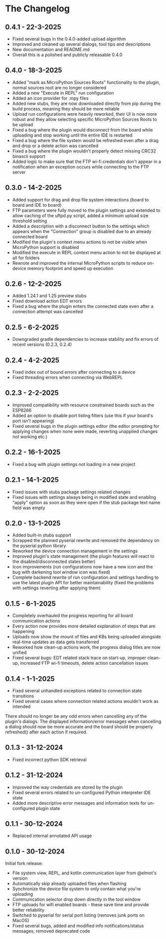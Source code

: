 The Changelog
=============

0.4.1 - 22-3-2025
------------------

* Fixed several bugs in the 0.4.0-added upload algorithm
* Improved and cleaned up several dialogs, tool tips and descriptions
* New documentation and README.md
* Overall this is a polished and publicly releasable 0.4.0

0.4.0 - 18-3-2025
------------------

* Added "mark as MicroPython Sources Roots" functionality to the plugin, normal sources root are no longer considered
* Added a new "Execute in REPL" run configuration
* Added an icon provider for .mpy files
* Added new stubs, they are now downloaded directly from pip during the build process, meaning they should be more
  reliable
* Upload run configurations were heavily reworked, their UI is now more robust and they allow selecting specific
  MicroPython Sources Roots to be upload
* Fixed a bug where the plugin would disconnect from the board while uploading and stop working until the entire IDE is
  restarted
* Fixed a bug where the file system would be refreshed even after a drag and drop or a delete action was cancelled
* Fixed a bug where the plugin wouldn't properly detect missing CRC32 binascii support
* Added logic to make sure that the FTP wi-fi credentials don't appear in a notification when an exception occurs while
  connecting to the FTP server

0.3.0 - 14-2-2025
------------------

* Added support for drag and drop file system interactions (board to board and IDE to board)
* FTP parameters were fully moved to the plugin settings and extended to allow caching of the uftpd.py script, added a
  minimum upload size threshold setting
* Added a description with a disconnect button to the settings which appears when the "Connection" group is disabled due
  to an already connected board
* Modified the plugin's context menu actions to not be visible when MicroPython support is disabled
* Modified the execute in REPL context menu action to not be displayed at all for folders
* Rewrote and improved the internal MicroPython scripts to reduce on-device memory footprint and speed up execution

0.2.6 - 12-2-2025
------------------

* Added 1.24.1 and 1.25 preview stubs
* Fixed download action EDT errors
* Fixed a bug where the plugin enters the connected state even after a connection attempt was cancelled

0.2.5 - 6-2-2025
------------------

* Downgraded gradle dependencies to increase stability and fix errors of recent versions (0.2.3, 0.2.4)

0.2.4 - 4-2-2025
------------------

* Fixed index out of bound errors after connecting to a device
* Fixed threading errors when connecting via WebREPL

0.2.3 - 2-2-2025
------------------

* Improved compatibility with resource constrained boards such as the ESP8266
* Added an option to disable port listing filters (use this if your board's port isn't appearing)
* Fixed several bugs in the plugin settings editor (the editor prompting for applying changes when none were made,
  reverting unapplied changes not working etc.)

0.2.2 - 16-1-2025
------------------

* Fixed a bug with plugin settings not loading in a new project

0.2.1 - 14-1-2025
------------------

* Fixed issues with stubs package settings related changes
* Fixed issues with settings always being in modified state and enabling "apply" option as soon as they were open if the
  stub package text name field was empty

0.2.0 - 13-1-2025
------------------

* Added built-in stubs support
* Scrapped the planned pyserial rewrite and removed the dependency on the pyserial python library
* Reworked the device connection management in the settings
* Improved plugin's state management (the plugin features will react to the disabled/disconnected states better)
* Icon improvements (run configurations now have a new icon and the bug with darkening tool window icon was fixed)
* Complete backend rewrite of run configuration and settings handling to use the latest plugin API for better
  maintainability (fixed the problems with settings reverting after applying them)

0.1.5 - 6-1-2025
------------------

* Completely overhauled the progress reporting for all board communication actions
* Every action now provides more detailed explanation of steps that are happening
* Uploads now show the mount of files and KBs being uploaded alongside real-time updates as data gets transferred
* Reworked how clean-up actions work, the progress dialog titles are now unified
* Fixed several bugs: EDT related stack trace on start-up, improper clean-up, increased FTP wi-fi timeouts, delete
  action cancellation issues

0.1.4 - 1-1-2025
------------------

* Fixed several unhandled exceptions related to connection state transitions
* Fixed several cases where connection related actions wouldn't work as intended

There should no longer be any odd errors when cancelling any of the plugin's dialogs. The displayed information/error
messages when cancelling a dialog should now be more accurate and the board should be properly refreshed() after each
action if required.

0.1.3 - 31-12-2024
------------------

* Fixed incorrect python SDK retrieval

0.1.2 - 31-12-2024
------------------

* Improved the way credentials are stored by the plugin
* Fixed several errors related to un-configured Python interpreter IDE state
* Added more descriptive error messages and information texts for un-configured plugin state

0.1.1 - 30-12-2024
------------------

* Replaced internal annotated API usage

0.1.0 - 30-12-2024
------------------
Initial fork release:

* File system view, REPL, and kotlin communication layer from @elmot's version
* Automatically skip already uploaded files when flashing
* Synchronize the device file system to only contain what you're uploading
* Communication selector drop down directly in the tool window
* FTP uploads for wifi enabled boards - these save time and provide better reliability
* Switched to pyserial for serial port listing (removes junk ports on MacOS)
* Fixed several bugs, added and modified info notifications/status messages, removed deprecated code
